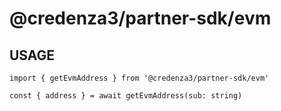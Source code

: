 # @credenza3/partner-sdk/evm

## USAGE

```
import { getEvmAddress } from '@credenza3/partner-sdk/evm'

const { address } = await getEvmAddress(sub: string)
```
